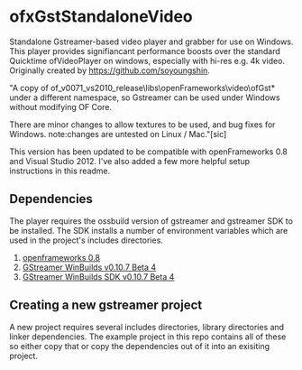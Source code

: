 # ofxGstStandaloneVideo

Standalone Gstreamer-based video player and grabber for use on Windows. This player provides signifiancant performance boosts over the standard Quicktime ofVideoPlayer on windows, especially with hi-res e.g. 4k video. Originally created by https://github.com/soyoungshin.

"A copy of of_v0071_vs2010_release\libs\openFrameworks\video\ofGst* under a different namespace, so Gstreamer can be used under Windows without modifying OF Core.

There are minor changes to allow textures to be used, and bug fixes for Windows. note:changes are untested on Linux / Mac."[sic]

This version has been updated to be compatible with openFrameworks 0.8 and Visual Studio 2012. I've also added a few more helpful setup instructions in this readme.


## Dependencies
The player requires the ossbuild version of gstreamer and gstreamer SDK to be installed. The SDK installs a number of environment variables which are used in the project's includes directories.

1. [openframeworks 0.8](http://www.openframeworks.cc/download/)
2. [GStreamer WinBuilds v0.10.7 Beta 4](https://code.google.com/p/ossbuild/downloads/list)
3. [GStreamer WinBuilds SDK v0.10.7 Beta 4](https://code.google.com/p/ossbuild/downloads/list)

## Creating a new gstreamer project
A new project requires several includes directories, library directories and linker dependencies. The example project in this repo contains all of these so either copy that or copy the dependencies out of it into an exisiting project.